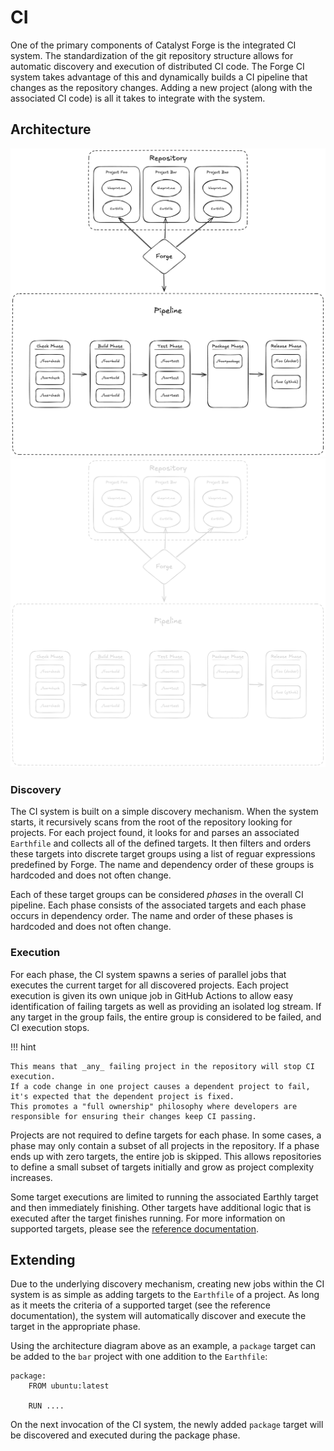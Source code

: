 # CI

One of the primary components of Catalyst Forge is the integrated CI system.
The standardization of the git repository structure allows for automatic discovery and execution of distributed CI code.
The Forge CI system takes advantage of this and dynamically builds a CI pipeline that changes as the repository changes.
Adding a new project (along with the associated CI code) is all it takes to integrate with the system.

## Architecture

![Image title](./images/pipeline_light.png#only-light)
![Image title](./images/pipeline_dark.png#only-dark)


### Discovery

The CI system is built on a simple discovery mechanism.
When the system starts, it recursively scans from the root of the repository looking for projects.
For each project found, it looks for and parses an associated `Earthfile` and collects all of the defined targets.
It then filters and orders these targets into discrete target groups using a list of reguar expressions predefined by Forge.
The name and dependency order of these groups is hardcoded and does not often change.

Each of these target groups can be considered _phases_ in the overall CI pipeline.
Each phase consists of the associated targets and each phase occurs in dependency order.
The name and order of these phases is hardcoded and does not often change.

### Execution

For each phase, the CI system spawns a series of parallel jobs that executes the current target for all discovered projects.
Each project execution is given its own unique job in GitHub Actions to allow easy identification of failing targets as well as
providing an isolated log stream.
If any target in the group fails, the entire group is considered to be failed, and CI execution stops.

!!! hint

    This means that _any_ failing project in the repository will stop CI execution.
    If a code change in one project causes a dependent project to fail, it's expected that the dependent project is fixed.
    This promotes a "full ownership" philosophy where developers are responsible for ensuring their changes keep CI passing.

Projects are not required to define targets for each phase.
In some cases, a phase may only contain a subset of all projects in the repository.
If a phase ends up with zero targets, the entire job is skipped.
This allows repositories to define a small subset of targets initially and grow as project complexity increases.

Some target executions are limited to running the associated Earthly target and then immediately finishing.
Other targets have additional logic that is executed after the target finishes running.
For more information on supported targets, please see the [reference documentation](../reference/targets.md).

## Extending

Due to the underlying discovery mechanism, creating new jobs within the CI system is as simple as adding targets to the `Earthfile`
of a project.
As long as it meets the criteria of a supported target (see the reference documentation), the system will automatically discover and
execute the target in the appropriate phase.

Using the architecture diagram above as an example, a `package` target can be added to the `bar` project with one addition to the
`Earthfile`:

```earthly
package:
    FROM ubuntu:latest

    RUN ....
```

On the next invocation of the CI system, the newly added `package` target will be discovered and executed during the package phase.